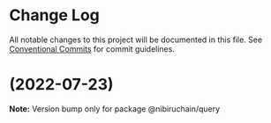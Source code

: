 # Change Log

All notable changes to this project will be documented in this file.
See [Conventional Commits](https://conventionalcommits.org) for commit guidelines.

#  (2022-07-23)

**Note:** Version bump only for package @nibiruchain/query

